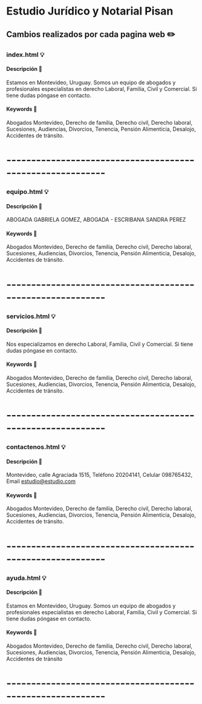 # Estudio Jurídico y Notarial Pisan

## Cambios realizados por cada pagina web :pencil2:

### index.html :bulb:

#### Descripción :memo:
Estamos en Montevideo, Uruguay. Somos un equipo de abogados y profesionales especialistas en derecho Laboral, Familia, Civil y Comercial. Si tiene dudas póngase en contacto.

#### Keywords :key:
Abogados Montevideo, Derecho de familia, Derecho civil, Derecho laboral, Sucesiones, Audiencias, Divorcios, Tenencia, Pensión Alimenticia, Desalojo, Accidentes de tránsito.

# ----------------------------------------------------------
### equipo.html :bulb:

#### Descripción :memo:
ABOGADA GABRIELA GOMEZ, ABOGADA - ESCRIBANA SANDRA PEREZ

#### Keywords :key:
Abogados Montevideo, Derecho de familia, Derecho civil, Derecho laboral, Sucesiones, Audiencias, Divorcios, Tenencia, Pensión Alimenticia, Desalojo, Accidentes de tránsito.

# ----------------------------------------------------------

### servicios.html :bulb:


#### Descripción :memo:
Nos especializamos en derecho Laboral, Familia, Civil y Comercial. Si tiene dudas póngase en contacto.

#### Keywords :key:
Abogados Montevideo, Derecho de familia, Derecho civil, Derecho laboral, Sucesiones, Audiencias, Divorcios, Tenencia, Pensión Alimenticia, Desalojo, Accidentes de tránsito.

# ----------------------------------------------------------

### contactenos.html :bulb:

#### Descripción :memo:
Montevideo, calle Agraciada 1515, Teléfono 20204141, Celular 098765432, Email estudio@estudio.com

#### Keywords :key:
Abogados Montevideo, Derecho de familia, Derecho civil, Derecho laboral, Sucesiones, Audiencias, Divorcios, Tenencia, Pensión Alimenticia, Desalojo, Accidentes de tránsito.

# ----------------------------------------------------------

### ayuda.html :bulb:

#### Descripción :memo:
Estamos en Montevideo, Uruguay. Somos un equipo de abogados y profesionales especialistas en derecho Laboral, Familia, Civil y Comercial. Si tiene dudas póngase en contacto.

#### Keywords :key:
Abogados Montevideo, Derecho de familia, Derecho civil, Derecho laboral, Sucesiones, Audiencias, Divorcios, Tenencia, Pensión Alimenticia, Desalojo, Accidentes de tránsito

# ----------------------------------------------------------

